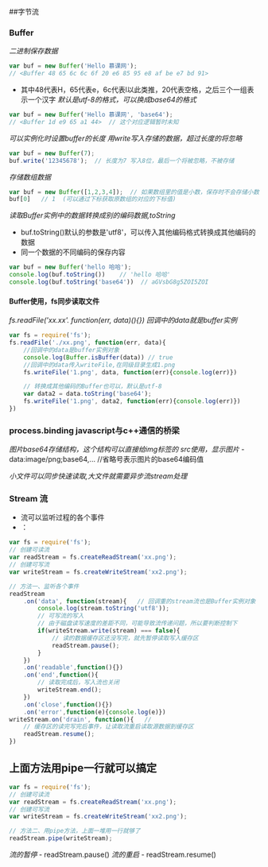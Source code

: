 ##字节流

### Buffer
*二进制保存数据*
```javascript
var buf = new Buffer('Hello 慕课网');
// <Buffer 48 65 6c 6c 6f 20 e6 85 95 e8 af be e7 bd 91>
```
* 其中48代表H，65代表e，6c代表l以此类推，20代表空格，之后三个一组表示一个汉字
*默认是utf-8的格式，可以换成base64的格式*
```javascript
var buf = new Buffer('Hello 慕课网', 'base64');
// <Buffer 1d e9 65 a1 44>  // 这个对应逻辑暂时未知
```
*可以实例化时设置buffer的长度*
*用write写入存储的数据，超过长度的将忽略*
```javascript
var buf = new Buffer(7);
buf.write('12345678');  // 长度为7 写入8位，最后一个将被忽略，不被存储
```
*存储数组数据*
```javascript
var buf = new Buffer([1,2,3,4]);  // 如果数组里的值是小数，保存时不会存储小数，取整存储
buf[0]   // 1  (可以通过下标获取原数组的对应的下标值)
```
*读取Buffer实例中的数据转换成别的编码数据,toString*
* buf.toString()默认的参数是'utf8'，可以传入其他编码格式转换成其他编码的数据
* 同一个数据的不同编码的保存内容
```javascript
var buf = new Buffer('hello 哈哈');
console.log(buf.toString())    // 'hello 哈哈'  
console.log(buf.toString('base64'))  // aGVsbG8g5ZOI5ZOI
```

#### Buffer使用，fs同步读取文件
*fs.readFile('xx.xx'. function(err, data)(){}) 回调中的data就是buffer实例*
```javascript
var fs = require('fs');
fs.readFile('./xx.png', function(err, data){
    //回调中的data是buffer实例对象
    console.log(Buffer.isBuffer(data)) // true   
    //回调中的data传入writeFile,在同级目录生成1.png
    fs.writeFile('1.png', data, function(err){console.log(err)})   

    // 转换成其他编码的Buffer也可以，默认是utf-8
    var data2 = data.toString('base64'); 
    fs.writeFile('1.png', data2, function(err){console.log(err)}) 
})
```

### process.binding javascript与c++通信的桥梁

*图片base64存储结构，这个结构可以直接给img标签的 src使用，显示图片*
    - data:image/png;base64,...    //省略号表示图片的base64编码值

*小文件可以同步快速读取,大文件就需要异步流stream处理*
### Stream 流
* 流可以监听过程的各个事件
* ： 
```javascript
var fs = require('fs');
// 创建可读流
var readStream = fs.createReadStream('xx.png');
// 创建可写流
var writeStream = fs.createWriteStream('xx2.png');

// 方法一、监听各个事件
readStream
    .on('data', function(stream){   // 回调重的stream流也是Buffer实例对象
        console.log(stream.toString('utf8'));
        // 可写流的写入
        // 由于磁盘读写速度的差距不同，可能导致流传递问题，所以要判断控制下
        if(writeStream.write(stream) === false){
            // 读的数据缓存区还没写完，就先暂停读取写入缓存区
            readStream.pause();
        }
    })
    .on('readable',function(){})
    .on('end',function(){
        // 读取完成后，写入流也关闭
        writeStream.end();
    })
    .on('close',function(){})
    .on('error',function(e){console.log(e)})
writeStream.on('drain', function(){   // 
    // 缓存区的读完写完后事件，让读取流重启读取源数据到缓存区
    readStream.resume();
})
```

## 上面方法用pipe一行就可以搞定
```javascript
var fs = require('fs');
// 创建可读流
var readStream = fs.createReadStream('xx.png');
// 创建可写流
var writeStream = fs.createWriteStream('xx2.png');

// 方法二、用pipe方法，上面一堆用一行就够了
readStream.pipe(writeStream);
```


*流的暂停*
    - readStream.pause()
*流的重启*
    - readStream.resume()